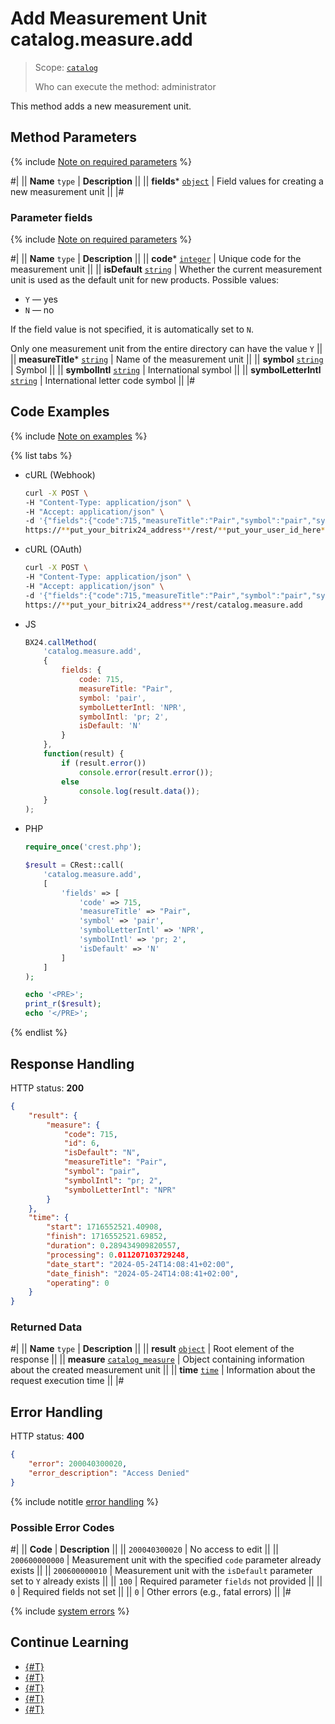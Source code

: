 # Add Measurement Unit catalog.measure.add

> Scope: [`catalog`](../../scopes/permissions.md)
>
> Who can execute the method: administrator

This method adds a new measurement unit.

## Method Parameters

{% include [Note on required parameters](../../../_includes/required.md) %}

#|
|| **Name**
`type` | **Description** ||
|| **fields***
[`object`](../../data-types.md) | Field values for creating a new measurement unit ||
|#

### Parameter fields

{% include [Note on required parameters](../../../_includes/required.md) %}

#|
|| **Name**
`type` | **Description** ||
|| **code***
[`integer`](../../data-types.md) | Unique code for the measurement unit ||
|| **isDefault**
[`string`](../../data-types.md) | Whether the current measurement unit is used as the default unit for new products. Possible values:
- `Y` — yes
- `N` — no

If the field value is not specified, it is automatically set to `N`.

Only one measurement unit from the entire directory can have the value `Y`
||
|| **measureTitle***
[`string`](../../data-types.md) | Name of the measurement unit
||
|| **symbol**
[`string`](../../data-types.md) | Symbol 
||
|| **symbolIntl**
[`string`](../../data-types.md) | International symbol
||
|| **symbolLetterIntl**
[`string`](../../data-types.md) | International letter code symbol
||
|#

## Code Examples

{% include [Note on examples](../../../_includes/examples.md) %}

{% list tabs %}

- cURL (Webhook)

    ```bash
    curl -X POST \
    -H "Content-Type: application/json" \
    -H "Accept: application/json" \
    -d '{"fields":{"code":715,"measureTitle":"Pair","symbol":"pair","symbolLetterIntl":"NPR","symbolIntl":"pr; 2","isDefault":"N"}}' \
    https://**put_your_bitrix24_address**/rest/**put_your_user_id_here**/**put_your_webhook_here**/catalog.measure.add
    ```

- cURL (OAuth)

    ```bash
    curl -X POST \
    -H "Content-Type: application/json" \
    -H "Accept: application/json" \
    -d '{"fields":{"code":715,"measureTitle":"Pair","symbol":"pair","symbolLetterIntl":"NPR","symbolIntl":"pr; 2","isDefault":"N"},"auth":"**put_access_token_here**"}' \
    https://**put_your_bitrix24_address**/rest/catalog.measure.add
    ```

- JS

    ```js
    BX24.callMethod(
        'catalog.measure.add', 
        {
            fields: {
                code: 715,
                measureTitle: "Pair",
                symbol: 'pair',
                symbolLetterIntl: 'NPR',
                symbolIntl: 'pr; 2',
                isDefault: 'N'
            }
        },
        function(result) {
            if (result.error())
                console.error(result.error());
            else
                console.log(result.data());
        }
    );
    ```

- PHP

    ```php
    require_once('crest.php');

    $result = CRest::call(
        'catalog.measure.add',
        [
            'fields' => [
                'code' => 715,
                'measureTitle' => "Pair",
                'symbol' => 'pair',
                'symbolLetterIntl' => 'NPR',
                'symbolIntl' => 'pr; 2',
                'isDefault' => 'N'
            ]
        ]
    );

    echo '<PRE>';
    print_r($result);
    echo '</PRE>';
    ```

{% endlist %}

## Response Handling

HTTP status: **200**

```json
{
    "result": {
        "measure": {
            "code": 715,
            "id": 6,
            "isDefault": "N",
            "measureTitle": "Pair",
            "symbol": "pair",
            "symbolIntl": "pr; 2",
            "symbolLetterIntl": "NPR"
        }
    },
    "time": {
        "start": 1716552521.40908,
        "finish": 1716552521.69852,
        "duration": 0.289434909820557,
        "processing": 0.011207103729248,
        "date_start": "2024-05-24T14:08:41+02:00",
        "date_finish": "2024-05-24T14:08:41+02:00",
        "operating": 0
    }
}
```

### Returned Data

#|
|| **Name**
`type` | **Description** ||
|| **result**
[`object`](../../data-types.md) | Root element of the response ||
|| **measure**
[`catalog_measure`](../data-types.md#catalog_measure) | Object containing information about the created measurement unit ||
|| **time**
[`time`](../../data-types.md) | Information about the request execution time ||
|#

## Error Handling

HTTP status: **400**

```json
{
    "error": 200040300020,
    "error_description": "Access Denied"
}
```

{% include notitle [error handling](../../../_includes/error-info.md) %}

### Possible Error Codes

#|
|| **Code** | **Description** ||
|| `200040300020` | No access to edit
||
|| `200600000000` | Measurement unit with the specified `code` parameter already exists
||
|| `200600000010` | Measurement unit with the `isDefault` parameter set to `Y` already exists
||
|| `100` | Required parameter `fields` not provided
||
|| `0` | Required fields not set
||
|| `0` | Other errors (e.g., fatal errors)
|| 
|#

{% include [system errors](../../../_includes/system-errors.md) %}

## Continue Learning

- [{#T}](./catalog-measure-update.md)
- [{#T}](./catalog-measure-get.md)
- [{#T}](./catalog-measure-list.md)
- [{#T}](./catalog-measure-delete.md)
- [{#T}](./catalog-measure-get-fields.md)